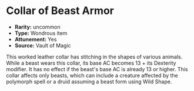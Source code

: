 
# Collar of Beast Armor

* **Rarity:** uncommon
* **Type:** Wondrous item
* **Attunement:** Yes
* **Source:** Vault of Magic


This worked leather collar has stitching in the shapes of various animals. While a beast wears this collar, its base AC becomes 13 + its Dexterity modifier. It has no effect if the beast's base AC is already 13 or higher. This collar affects only beasts, which can include a creature affected by the polymorph spell or a druid assuming a beast form using Wild Shape.
